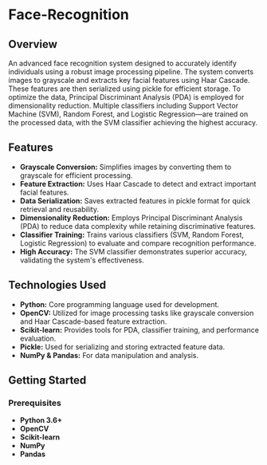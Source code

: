 # Face-Recognition


## Overview
An advanced face recognition system designed to accurately identify individuals using a robust image processing pipeline. The system converts images to grayscale and extracts key facial features using Haar Cascade. These features are then serialized using pickle for efficient storage. To optimize the data, Principal Discriminant Analysis (PDA) is employed for dimensionality reduction. Multiple classifiers including Support Vector Machine (SVM), Random Forest, and Logistic Regression—are trained on the processed data, with the SVM classifier achieving the highest accuracy.

## Features
- **Grayscale Conversion:** Simplifies images by converting them to grayscale for efficient processing.
- **Feature Extraction:** Uses Haar Cascade to detect and extract important facial features.
- **Data Serialization:** Saves extracted features in pickle format for quick retrieval and reusability.
- **Dimensionality Reduction:** Employs Principal Discriminant Analysis (PDA) to reduce data complexity while retaining discriminative features.
- **Classifier Training:** Trains various classifiers (SVM, Random Forest, Logistic Regression) to evaluate and compare recognition performance.
- **High Accuracy:** The SVM classifier demonstrates superior accuracy, validating the system's effectiveness.

## Technologies Used
- **Python:** Core programming language used for development.
- **OpenCV:** Utilized for image processing tasks like grayscale conversion and Haar Cascade-based feature extraction.
- **Scikit-learn:** Provides tools for PDA, classifier training, and performance evaluation.
- **Pickle:** Used for serializing and storing extracted feature data.
- **NumPy & Pandas:** For data manipulation and analysis.

## Getting Started

### Prerequisites
- **Python 3.6+**
- **OpenCV**
- **Scikit-learn**
- **NumPy**
- **Pandas**


